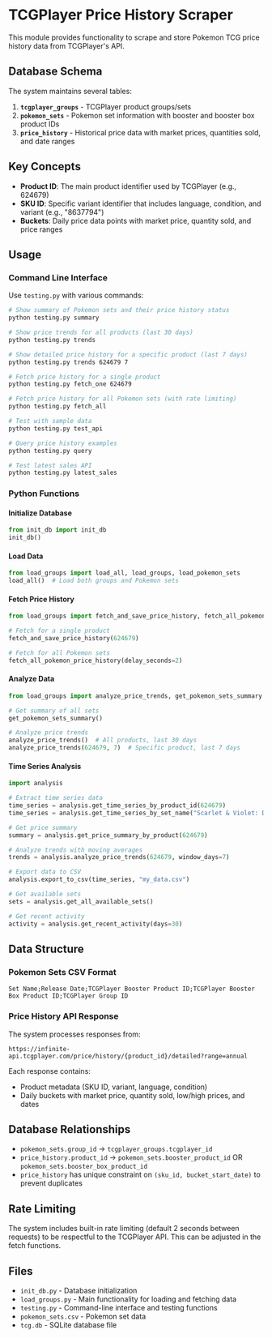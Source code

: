 # TCGPlayer Price History Scraper

This module provides functionality to scrape and store Pokemon TCG price history data from TCGPlayer's API.

## Database Schema

The system maintains several tables:

1. **`tcgplayer_groups`** - TCGPlayer product groups/sets
2. **`pokemon_sets`** - Pokemon set information with booster and booster box product IDs
3. **`price_history`** - Historical price data with market prices, quantities sold, and date ranges

## Key Concepts

- **Product ID**: The main product identifier used by TCGPlayer (e.g., 624679)
- **SKU ID**: Specific variant identifier that includes language, condition, and variant (e.g., "8637794")
- **Buckets**: Daily price data points with market price, quantity sold, and price ranges

## Usage

### Command Line Interface

Use `testing.py` with various commands:

```bash
# Show summary of Pokemon sets and their price history status
python testing.py summary

# Show price trends for all products (last 30 days)
python testing.py trends

# Show detailed price history for a specific product (last 7 days)
python testing.py trends 624679 7

# Fetch price history for a single product
python testing.py fetch_one 624679

# Fetch price history for all Pokemon sets (with rate limiting)
python testing.py fetch_all

# Test with sample data
python testing.py test_api

# Query price history examples
python testing.py query

# Test latest sales API
python testing.py latest_sales
```

### Python Functions

#### Initialize Database
```python
from init_db import init_db
init_db()
```

#### Load Data
```python
from load_groups import load_all, load_groups, load_pokemon_sets
load_all()  # Load both groups and Pokemon sets
```

#### Fetch Price History
```python
from load_groups import fetch_and_save_price_history, fetch_all_pokemon_price_history

# Fetch for a single product
fetch_and_save_price_history(624679)

# Fetch for all Pokemon sets
fetch_all_pokemon_price_history(delay_seconds=2)
```

#### Analyze Data
```python
from load_groups import analyze_price_trends, get_pokemon_sets_summary

# Get summary of all sets
get_pokemon_sets_summary()

# Analyze price trends
analyze_price_trends()  # All products, last 30 days
analyze_price_trends(624679, 7)  # Specific product, last 7 days
```

#### Time Series Analysis
```python
import analysis

# Extract time series data
time_series = analysis.get_time_series_by_product_id(624679)
time_series = analysis.get_time_series_by_set_name("Scarlet & Violet: Destined Rivals", "booster_box")

# Get price summary
summary = analysis.get_price_summary_by_product(624679)

# Analyze trends with moving averages
trends = analysis.analyze_price_trends(624679, window_days=7)

# Export data to CSV
analysis.export_to_csv(time_series, "my_data.csv")

# Get available sets
sets = analysis.get_all_available_sets()

# Get recent activity
activity = analysis.get_recent_activity(days=30)
```

## Data Structure

### Pokemon Sets CSV Format
```
Set Name;Release Date;TCGPlayer Booster Product ID;TCGPlayer Booster Box Product ID;TCGPlayer Group ID
```

### Price History API Response
The system processes responses from:
```
https://infinite-api.tcgplayer.com/price/history/{product_id}/detailed?range=annual
```

Each response contains:
- Product metadata (SKU ID, variant, language, condition)
- Daily buckets with market price, quantity sold, low/high prices, and dates

## Database Relationships

- `pokemon_sets.group_id` → `tcgplayer_groups.tcgplayer_id`
- `price_history.product_id` → `pokemon_sets.booster_product_id` OR `pokemon_sets.booster_box_product_id`
- `price_history` has unique constraint on `(sku_id, bucket_start_date)` to prevent duplicates

## Rate Limiting

The system includes built-in rate limiting (default 2 seconds between requests) to be respectful to the TCGPlayer API. This can be adjusted in the fetch functions.

## Files

- `init_db.py` - Database initialization
- `load_groups.py` - Main functionality for loading and fetching data
- `testing.py` - Command-line interface and testing functions
- `pokemon_sets.csv` - Pokemon set data
- `tcg.db` - SQLite database file

